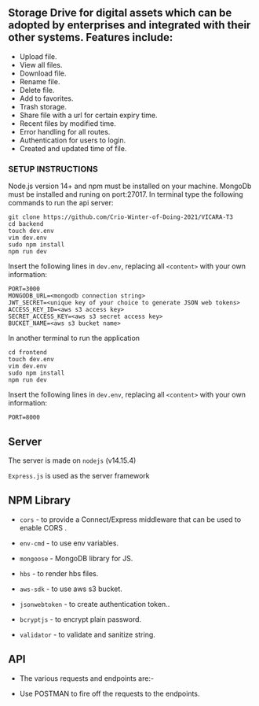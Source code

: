 ## Storage Drive for digital assets which can be adopted by enterprises and integrated with their other systems. Features include:

- Upload file.
- View all files.
- Download file.
- Rename file.
- Delete file.
- Add to favorites.
- Trash storage.
- Share file with a url for certain expiry time.
- Recent files by modified time.
- Error handling for all routes.
- Authentication for users to login.
- Created and updated time of file.

### SETUP INSTRUCTIONS

Node.js version 14+ and npm must be installed on your machine. MongoDb must be installed and runing on port:27017. In terminal type the following commands to run the api server:

```
git clone https://github.com/Crio-Winter-of-Doing-2021/VICARA-T3
cd backend
touch dev.env
vim dev.env
sudo npm install
npm run dev
```

Insert the following lines in `dev.env`, replacing all `<content>` with your own information:

```
PORT=3000
MONGODB_URL=<mongodb connection string>
JWT_SECRET=<unique key of your choice to generate JSON web tokens>
ACCESS_KEY_ID=<aws s3 access key>
SECRET_ACCESS_KEY=<aws s3 secret access key>
BUCKET_NAME=<aws s3 bucket name>
```

In another terminal to run the application

```
cd frontend
touch dev.env
vim dev.env
sudo npm install
npm run dev
```

Insert the following lines in `dev.env`, replacing all `<content>` with your own information:

```
PORT=8000
```

## Server

The server is made on `nodejs` (v14.15.4)

`Express.js` is used as the server framework

## NPM Library

- `cors` - to provide a Connect/Express middleware that can be used to enable CORS .

- `env-cmd` - to use env variables.

- `mongoose` - MongoDB library for JS.

- `hbs` - to render hbs files.

- `aws-sdk` - to use aws s3 bucket.

- `jsonwebtoken` - to create authentication token..

- `bcryptjs` - to encrypt plain password.

- `validator` - to validate and sanitize string.

## API

- The various requests and endpoints are:-

- Use POSTMAN to fire off the requests to the endpoints.
